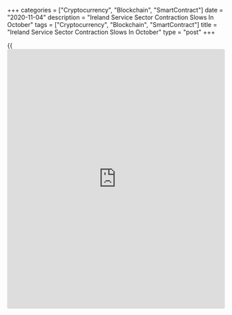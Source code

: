 +++
categories = ["Cryptocurrency", "Blockchain", "SmartContract"]
date = "2020-11-04"
description = "Ireland Service Sector Contraction Slows In October"
tags = ["Cryptocurrency", "Blockchain", "SmartContract"]
title = "Ireland Service Sector Contraction Slows In October"
type = "post"
+++

{{<iframe id="large-banner" src="https://www.bounty.group/#slide=20.0" width="100%" height="600" scrolling="no" style="border: 0px solid rgb(216, 221, 230); border-radius: 3px;">}}

Ireland's service sector declined for the second straight month in
October, albeit at a softer pace, survey data from IHS Markit showed on
Wednesday.

The AIB Ireland services Purchasing Managers' Index rose to 48.3 in
October from 45.8 in September. Any score below 50 indicates contraction
in the sector.

The volume of new [business][1] continued to fall in October and the
rate of decline in new orders eased since September.

Employment and backlogs of work fell for the eighth month in a row in
October.

The 12-month outlook for business activity remained positive in October
as firms expect a fading impact from the Covid-19 pandemic.

Cost pressures remained strong in October. Input prices continued to
increase and average charges rose for the second straight month.

Private sector output, covering manufacturing and services, decreased
for the second straight month in October. The composite output index
rose to 49.0 in October from 46.9 in the previous month.

For comments and feedback [contact](https://www.playgroundfx.com/contact/): editorial@rtt[news](https://www.letsplayfx.com/blog/forex-news-website/).com

[Economic News][2]

 **What parts of the world are seeing the best (and worst) economic
performances lately? Click[here][3] to check out our [Econ Scorecard][3]
and find out! See up-to-the-moment [ranking](https://www.playgroundfx.com/blog/crypto-exchange-ranking/)s for the best and worst
performers in [GDP][4], [unemployment rate][5], [inflation][6] and much
more.**

   1. www.rtt[news](https://www.letsplayfx.com/blog/forex-news-website/).com/Content/Business.aspx
   2. www.rtt[news](https://www.letsplayfx.com/blog/forex-news-website/).com/Content/EconomicNews.aspx
   3. www.rtt[news](https://www.letsplayfx.com/blog/forex-news-website/).com/economic-scorecard/world-rank/industrial-production/highest-performance.aspx
   4. www.rtt[news](https://www.letsplayfx.com/blog/forex-news-website/).com/economic-scorecard/world-rank/GDP/highest-performance.aspx
   5. www.rtt[news](https://www.letsplayfx.com/blog/forex-news-website/).com/economic-scorecard/world-rank/unemployment-rate/lowest-performance.aspx
   6. www.rtt[news](https://www.letsplayfx.com/blog/forex-news-website/).com/economic-scorecard/world-rank/CPI/highest-performance.aspx
